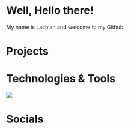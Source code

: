 # Well, Hello there!
My name is Lachlan and welcome to my Github.

# Projects

# Technologies & Tools
![](https://img.shields.io/badge/Language-JavaScript-informational?style=flat&logo=javascript&logoColor=white&color=2bbc8a)


# Socials

<!--
**revillla/revillla** is a ✨ _special_ ✨ repository because its `README.md` (this file) appears on your GitHub profile.

Here are some ideas to get you started:

- 🔭 I’m currently working on ...
- 🌱 I’m currently learning ...
- 👯 I’m looking to collaborate on ...
- 🤔 I’m looking for help with ...
- 💬 Ask me about ...
- 📫 How to reach me: ...
- 😄 Pronouns: ...
- ⚡ Fun fact: ...
-->
